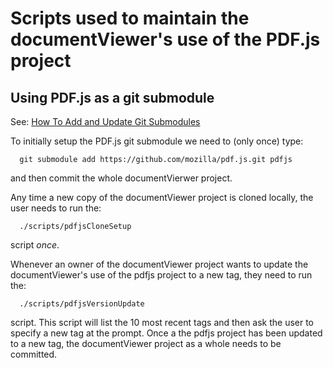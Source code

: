 # Scripts used to maintain the documentViewer's use of the PDF.js project

## Using PDF.js as a git submodule

See: [How To Add and Update Git
Submodules](https://devconnected.com/how-to-add-and-update-git-submodules/)

To initially setup the PDF.js git submodule we need to (only once) type:

```
  git submodule add https://github.com/mozilla/pdf.js.git pdfjs
```
and then commit the whole documentVierwer project.


Any time a new copy of the documentViewer project is cloned locally, the
user needs to run the:

```
  ./scripts/pdfjsCloneSetup
```
script *once*.


Whenever an owner of the documentViewer project wants to update the
documentViewer's use of the pdfjs project to a new tag, they need to run
the:

```
  ./scripts/pdfjsVersionUpdate
```
script. This script will list the 10 most recent tags and then ask the
user to specify a new tag at the prompt. Once a the pdfjs project has
been updated to a new tag, the documentViewer project as a whole needs to
be committed.
